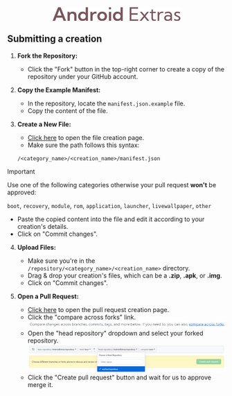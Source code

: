 <p align="center"><img src="https://github.com/AndroidExtras/repository/blob/base/assets/logo.png?raw=true" align="center" height="32" /></p>

## Submitting a creation
1. **Fork the Repository:**
   - Click the "Fork" button in the top-right corner to create a copy of the repository under your GitHub account.

2. **Copy the Example Manifest:**
   - In the repository, locate the `manifest.json.example` file.
   - Copy the content of the file.

3. **Create a New File:**
   - [Click here](https://github.com/AndroidExtras/repository/new/base/creations) to open the file creation page.
   - Make sure the path follows this syntax:
   ```
   /<category_name>/<creation_name>/manifest.json
   ```
> [!IMPORTANT]  
> Use one of the following categories otherwise your pull request **won't** be approved:
>
> `boot`, `recovery`, `module`, `rom`, `application`, `launcher`, `livewallpaper`, `other`
   - Paste the copied content into the file and edit it according to your creation's details.
   - Click on "Commit changes".

4. **Upload Files:**
   - Make sure you're in the `/repository/<category_name>/<creation_name>` directory.
   - Drag & drop your creation's files, which can be a **.zip**, **.apk**, or **.img**.
   - Click on "Commit changes".

5. **Open a Pull Request:**
   - [Click here](https://github.com/AndroidExtras/repository/compare) to open the pull request creation page.
   - Click the "compare across forks" link.
   ![](https://github.com/AndroidExtras/repository/blob/base/assets/screenshots/compare_across_forks.png?raw=true)
   - Open the "head repository" dropdown and select your forked repository.
   ![](https://github.com/AndroidExtras/repository/blob/base/assets/screenshots/head_repository.png?raw=true)
   - Click the "Create pull request" button and wait for us to approve merge it.